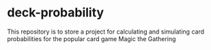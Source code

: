 # deck-probability
This repository is to store a project for calculating and simulating card probabilities for the popular card game Magic the Gathering
